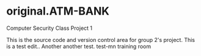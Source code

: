 original.ATM-BANK
========

Computer Security Class Project 1

This is the source code and version control area for group 2's project. 
This is a test edit..
Another another test.
test-mn training room
